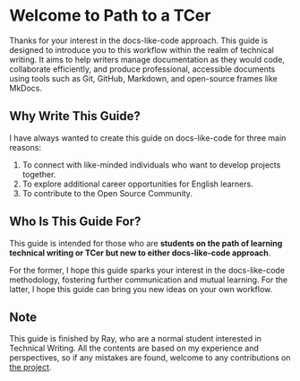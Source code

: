 # Welcome to Path to a TCer

Thanks for your interest in the docs-like-code approach. This guide is designed to introduce you to this workflow within the realm of technical writing. It aims to help writers manage documentation as they would code, collaborate efficiently, and produce professional, accessible documents using tools such as Git, GitHub, Markdown, and open-source frames like MkDocs.

## Why Write This Guide?

I have always wanted to create this guide on docs-like-code for three main reasons:

1. To connect with like-minded individuals who want to develop projects together.
2. To explore additional career opportunities for English learners.
3. To contribute to the Open Source Community.

## Who Is This Guide For?

This guide is intended for those who are **students on the path of learning technical writing or TCer but new to either docs-like-code approach**.

For the former, I hope this guide sparks your interest in the docs-like-code methodology, fostering further communication and mutual learning. For the latter, I hope this guide can bring you new ideas on your own workflow.

## Note

This guide is finished by Ray, who are a normal student interested in Technical Writing. All the contents are based on my experience and perspectives, so if any mistakes are found, welcome to any contributions on [the project](https://github.com/TCCQUPT/tc_learning_path).
